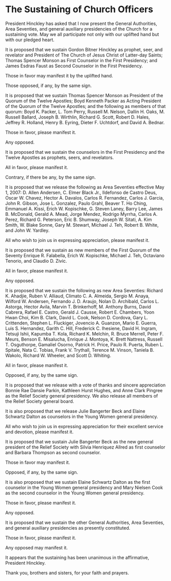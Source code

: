 # The Sustaining of Church Officers

President Hinckley has asked that I now present the General Authorities, Area
Seventies, and general auxiliary presidencies of the Church for a sustaining
vote. May we all participate not only with our uplifted hand but with our
pledged heart.

It is proposed that we sustain Gordon Bitner Hinckley as prophet, seer, and
revelator and President of The Church of Jesus Christ of Latter-day Saints;
Thomas Spencer Monson as First Counselor in the First Presidency; and James
Esdras Faust as Second Counselor in the First Presidency.

Those in favor may manifest it by the uplifted hand.

Those opposed, if any, by the same sign.

It is proposed that we sustain Thomas Spencer Monson as President of the
Quorum of the Twelve Apostles; Boyd Kenneth Packer as Acting President of the
Quorum of the Twelve Apostles; and the following as members of that quorum:
Boyd K. Packer, L. Tom Perry, Russell M. Nelson, Dallin H. Oaks, M. Russell
Ballard, Joseph B. Wirthlin, Richard G. Scott, Robert D. Hales, Jeffrey R.
Holland, Henry B. Eyring, Dieter F. Uchtdorf, and David A. Bednar.

Those in favor, please manifest it.

Any opposed.

It is proposed that we sustain the counselors in the First Presidency and the
Twelve Apostles as prophets, seers, and revelators.

All in favor, please manifest it.

Contrary, if there be any, by the same sign.

It is proposed that we release the following as Area Seventies effective May
1, 2007: D. Allen Andersen, C. Elmer Black Jr., Ildefonso de Castro Deus,
Oscar W. Chavez, Hector A. Davalos, Carlos R. Fernandez, Carlos J. Garcia,
John R. Gibson, Jose L. Gonzalez, Paulo Grahl, Beaver T. Ho Ching, Emmanuel A.
Kissi, Erich W. Kopischke, G. Steven Laney, Barry Lee, James B. McDonald,
Gerald A. Mead, Jorge Mendez, Rodrigo Myrrha, Carlos A. Perez, Richard G.
Peterson, Eric B. Shumway, Joseph W. Sitati, A. Kim Smith, W. Blake Sonne,
Gary M. Stewart, Michael J. Teh, Robert B. White, and John W. Yardley.

All who wish to join us in expressing appreciation, please manifest it.

It is proposed that we sustain as new members of the First Quorum of the
Seventy Enrique R. Falabella, Erich W. Kopischke, Michael J. Teh, Octaviano
Tenorio, and Claudio D. Zivic.

All in favor, please manifest it.

Any opposed.

It is proposed that we sustain the following as new Area Seventies: Richard K.
Ahadjie, Ruben V. Alliaud, Climato C. A. Almeida, Sergio M. Anaya, Wilford W.
Andersen, Fernando J. D. Araujo, Nolan D. Archibald, Carlos L. Astorga, Hector
Avila, Marvin T. Brinkerhoff, M. Anthony Burns, David Cabrera, Rafael E.
Castro, Gerald J. Causse, Robert E. Chambers, Yoon Hwan Choi, Kim B. Clark,
David L. Cook, Nelson D. Cordova, Gary L. Crittenden, Stephen L. Fluckiger,
Jovencio A. Guanzon, Mario E. Guerra, Luis S. Hernandez, Garith C. Hill,
Frederick C. Ihesiene, David H. Ingram, Tetsuji Ishii, Kapumba T. Kola,
Richard K. Melchin, R. Bruce Merrell, Peter F. Meurs, Benson E. Misalucha,
Enrique J. Montoya, K. Brett Nattress, Russell T. Osguthorpe, Gamaliel Osorno,
Patrick H. Price, Paulo R. Puerta, Ruben L. Spitale, Nata C. Tobias, Frank V.
Trythall, Terence M. Vinson, Taniela B. Wakolo, Richard W. Wheeler, and Scott
D. Whiting.

All in favor, please manifest it.

Opposed, if any, by the same sign.

It is proposed that we release with a vote of thanks and sincere appreciation
Bonnie Rae Dansie Parkin, Kathleen Hurst Hughes, and Anne Clark Pingree as the
Relief Society general presidency. We also release all members of the Relief
Society general board.

It is also proposed that we release Julie Bangerter Beck and Elaine Schwartz
Dalton as counselors in the Young Women general presidency.

All who wish to join us in expressing appreciation for their excellent service
and devotion, please manifest it.

It is proposed that we sustain Julie Bangerter Beck as the new general
president of the Relief Society with Silvia Henriquez Allred as first
counselor and Barbara Thompson as second counselor.

Those in favor may manifest it.

Opposed, if any, by the same sign.

It is also proposed that we sustain Elaine Schwartz Dalton as the first
counselor in the Young Women general presidency and Mary Nielsen Cook as the
second counselor in the Young Women general presidency.

Those in favor, please manifest it.

Any opposed.

It is proposed that we sustain the other General Authorities, Area Seventies,
and general auxiliary presidencies as presently constituted.

Those in favor, please manifest it.

Any opposed may manifest it.

It appears that the sustaining has been unanimous in the affirmative,
President Hinckley.

Thank you, brothers and sisters, for your faith and prayers.


